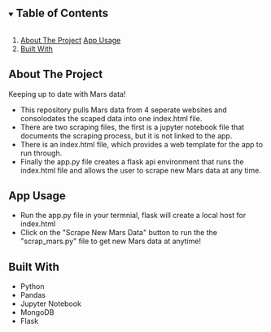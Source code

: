 <!-- TABLE OF CONTENTS -->
<details open="open">
  <summary><h2 style="display: inline-block">Table of Contents</h2></summary>
  <ol>
    <li>
      <a href="#about-the-project">About The Project</a>
      <a href="#built-with">App Usage</a></li>
    <li><a href="#built-with">Built With</a></li>
  </ol>
</details>


<!-- ABOUT THE PROJECT -->
## About The Project

Keeping up to date with Mars data!

*  This repository pulls Mars data from 4 seperate websites and consolodates the scaped data into one index.html file.
*  There are two scraping files, the first is a jupyter notebook file that documents the scraping process, but it is not linked to the app.
*  There is an index.html file, which provides a web template for the app to run through.
*  Finally the app.py file creates a flask api environment that runs the index.html file and allows the user to scrape new Mars data at any time.

## App Usage
*  Run the app.py file in your termnial, flask will create a local host for index.html
*  Click on the "Scrape New Mars Data" button to run the the "scrap_mars.py" file to get new Mars data at anytime!


<!-- BUILT WITH -->
## Built With

* Python
* Pandas
* Jupyter Notebook
* MongoDB
* Flask